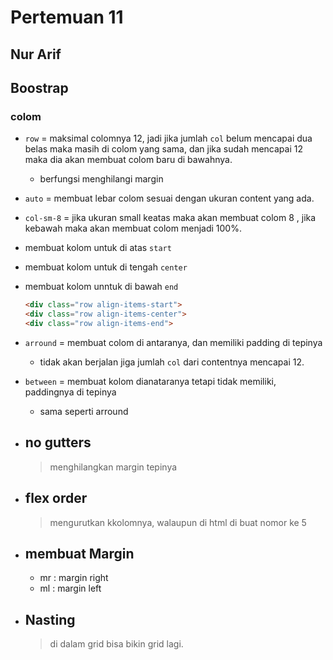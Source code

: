 # Pertemuan 11 
## Nur Arif
## Boostrap

### colom 
- `row` = maksimal colomnya 12, jadi jika jumlah `col` belum mencapai dua belas maka masih di colom yang sama, dan jika sudah mencapai 12 maka dia akan membuat colom baru di bawahnya.
    - berfungsi menghilangi margin

- `auto` = membuat lebar colom sesuai dengan ukuran content yang ada.

- `col-sm-8` = jika ukuran small keatas maka akan membuat colom 8 , jika kebawah maka akan membuat colom menjadi 100%. 

- membuat kolom untuk di atas `start` 
- membuat kolom untuk di tengah `center`
- membuat kolom unntuk di bawah `end`
    ```html
    <div class="row align-items-start">
    <div class="row align-items-center">
    <div class="row align-items-end">
    ```

- `arround` = membuat colom di antaranya, dan memiliki padding di tepinya  
    - tidak akan berjalan jiga jumlah `col` dari contentnya mencapai 12.

- `between` = membuat kolom dianataranya tetapi tidak memiliki, paddingnya di tepinya
    - sama seperti arround

- ## no gutters 
    > menghilangkan margin tepinya 


- ## flex order 
    > mengurutkan kkolomnya, walaupun di html di buat nomor ke 5
- ## membuat Margin 
    - mr : margin right
    - ml : margin left

- ## Nasting
    > di dalam grid bisa bikin grid lagi.
